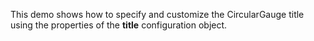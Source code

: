 This demo shows how to&nbsp;specify and customize the CircularGauge title using the properties of&nbsp;the **title** configuration object.